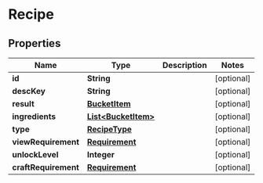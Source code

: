

# Recipe


## Properties

| Name | Type | Description | Notes |
|------------ | ------------- | ------------- | -------------|
|**id** | **String** |  |  [optional] |
|**descKey** | **String** |  |  [optional] |
|**result** | [**BucketItem**](BucketItem.md) |  |  [optional] |
|**ingredients** | [**List&lt;BucketItem&gt;**](BucketItem.md) |  |  [optional] |
|**type** | [**RecipeType**](RecipeType.md) |  |  [optional] |
|**viewRequirement** | [**Requirement**](Requirement.md) |  |  [optional] |
|**unlockLevel** | **Integer** |  |  [optional] |
|**craftRequirement** | [**Requirement**](Requirement.md) |  |  [optional] |



